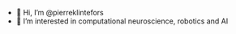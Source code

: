 - 👋 Hi, I’m @pierreklintefors
- 👀 I’m interested in computational neuroscience, robotics and AI

<!---
pierreklintefors/pierreklintefors is a ✨ special ✨ repository because its `README.md` (this file) appears on your GitHub profile.
You can click the Preview link to take a look at your changes.
--->
